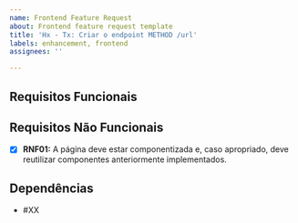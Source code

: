 ```yaml
---
name: Frontend Feature Request
about: Frontend feature request template
title: 'Hx - Tx: Criar o endpoint METHOD /url'
labels: enhancement, frontend
assignees: ''

---
```


## Requisitos Funcionais

## Requisitos Não Funcionais

- [x] **RNF01:** A página deve estar componentizada e, caso apropriado, deve reutilizar componentes anteriormente implementados.

## Dependências

- #XX
